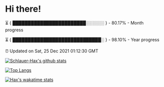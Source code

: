 # Hi there!

⏳ { ████████████████████████░░░░░░ } - 80.17% - Month progress

⏳ { █████████████████████████████░ } - 98.10% - Year progress

⏰ Updated on Sat, 25 Dec 2021 01:12:30 GMT


[![Schlauer-Hax's github stats](https://github-readme-stats.vercel.app/api?username=Schlauer-Hax&show_icons=true&theme=dark&count_private=true)](https://github.com/Schlauer-Hax)


[![Top Langs](https://github-readme-stats.vercel.app/api/top-langs/?username=Schlauer-Hax&layout=compact&theme=dark)](https://github.com/Schlauer-Hax?tab=repositories)


[![Hax's wakatime stats](https://github-readme-stats.vercel.app/api/wakatime?username=Hax&theme=dark)](https://wakatime.com/@Hax)

